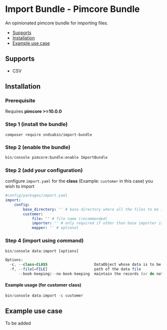 # Import Bundle - Pimcore Bundle
An opinionated pimcore bundle for importing files.

- [Supports](#supports)
- [Installation](#installation)
- [Example use case](#example-use-case)

## Supports
- CSV

## Installation
### Prerequisite

Requires **pimcore >=10.0.0**

### Step 1 (install the bundle)
```
composer require sndsabin/import-bundle
```

### Step 2 (enable the bundle)
```php
bin/console pimcore:bundle:enable ImportBundle
```

### Step 2 (add your configuration)
configure `import.yaml` for the **class** (Example: `customer` in this case) you wish to import

```yaml
#config/packages/import.yaml
import:
    config:
        base_directory: '' # base directory where all the files to be imported are located (recommended)
        customer:
            file: '' # file name (recommended)
            importer: '' # only required if other than base importer is to be used
            mapper: '' # optional
```

### Step 4 (import using command)

```php
bin/console data:import [options]

Options:
  -c, --class=CLASS                     DataObject whose data is to be imported
  -f, --file[=FILE]                     path of the data file
      --book-keeping|--no-book-keeping  maintain the records (or do not maintain --no-book-keeping) of imported csv file
```

#### Example usage (for **customer** class)
```php
bin/console data:import -c customer
```

## Example use case
To be added
